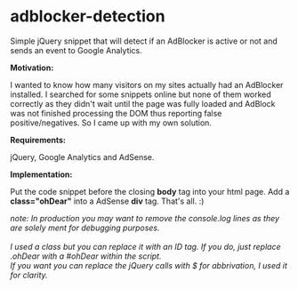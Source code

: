 # adblocker-detection

Simple jQuery snippet that will detect if an AdBlocker is active or not and sends an event to Google Analytics.

<b>Motivation:</b>

I wanted to know how many visitors on my sites actually had an AdBlocker installed. I searched for some snippets online but none of them worked correctly as they didn't wait until the page was fully loaded and AdBlock was not finished processing the DOM thus reporting false positive/negatives. So I came up with my own solution.

<b>Requirements:</b>

jQuery, Google Analytics and AdSense.

<b>Implementation:</b>

Put the code snippet before the closing <b>body</b> tag into your html page.
Add a <b>class="ohDear"</b> into a AdSense <b>div</b> tag. That's all. :)

<i>note: In production you may want to remove the console.log lines as they are solely ment for debugging purposes.<br /><br />
I used a class but you can replace it with an ID tag. If you do, just replace .ohDear with a #ohDear within the script.<br />
If you want you can replace the jQuery calls with $ for abbrivation, I used it for clarity.</i>
